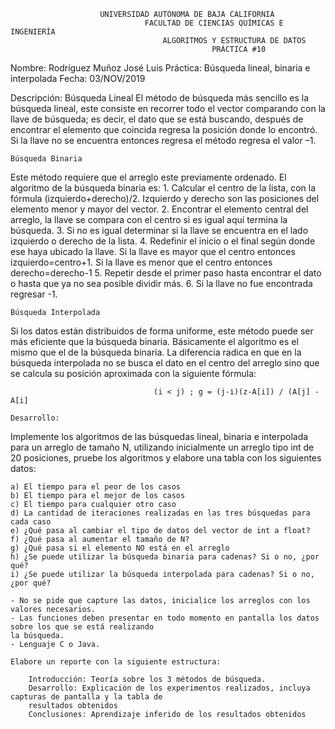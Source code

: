 						UNIVERSIDAD AUTÓNOMA DE BAJA CALIFORNIA
								  FACULTAD DE CIENCIAS QUÍMICAS E INGENIERÍA
									  ALGORITMOS Y ESTRUCTURA DE DATOS
											     PRÁCTICA #10

Nombre: Rodríguez Muñoz José Luis
Práctica: Búsqueda lineal, binaria e interpolada
Fecha: 03/NOV/2019

Descripción:
	Búsqueda Lineal
El método de búsqueda más sencillo es la búsqueda lineal, este consiste en recorrer todo el vector comparando
con la llave de búsqueda; es decir, el dato que se está buscando, después de encontrar el elemento que coincida
regresa la posición donde lo encontró. Si la llave no se encuentra entonces regresa el método regresa el valor –1.

	Búsqueda Binaria
Este método requiere que el arreglo este previamente ordenado. El algoritmo de la búsqueda binaria es:
		1. Calcular el centro de la lista, con la fórmula (izquierdo+derecho)/2. Izquierdo y derecho son las posiciones
		del elemento menor y mayor del vector.
		2. Encontrar el elemento central del arreglo, la llave se compara con el centro si es igual aquí termina la
		búsqueda.
		3. Si no es igual determinar si la llave se encuentra en el lado izquierdo o derecho de la lista.
		4. Redefinir el inicio o el final según donde ese haya ubicado la llave. Si la llave es mayor que el centro
		entonces izquierdo=centro+1. Si la llave es menor que el centro entonces derecho=derecho-1
		5. Repetir desde el primer paso hasta encontrar el dato o hasta que ya no sea posible dividir más.
		6. Si la llave no fue encontrada regresar -1.

	Búsqueda Interpolada
Si los datos están distribuidos de forma uniforme, este método puede ser más eficiente que la búsqueda binaria.
Básicamente el algoritmo es el mismo que el de la búsqueda binaria. La diferencia radica en que en la búsqueda
interpolada no se busca el dato en el centro del arreglo sino que se calcula su posición aproximada con la siguiente fórmula:

									(i < j) ; g = (j-i)(z-A[i]) / (A[j] - A[i]

	Desarrollo:
Implemente los algoritmos de las búsquedas lineal, binaria e interpolada para un arreglo de tamaño N, utilizando
inicialmente un arreglo tipo int de 20 posiciones, pruebe los algoritmos y elabore una tabla con los siguientes datos:

	a) El tiempo para el peor de los casos
	b) El tiempo para el mejor de los casos
	c) El tiempo para cualquier otro caso
	d) La cantidad de iteraciones realizadas en las tres búsquedas para cada caso
	e) ¿Qué pasa al cambiar el tipo de datos del vector de int a float?
	f) ¿Qué pasa al aumentar el tamaño de N?
	g) ¿Qué pasa si el elemento NO está en el arreglo
	h) ¿Se puede utilizar la búsqueda binaria para cadenas? Si o no, ¿por qué?
	i) ¿Se puede utilizar la búsqueda interpolada para cadenas? Si o no, ¿por qué?

	- No se pide que capture las datos, inicialice los arreglos con los valores necesarios.
	- Las funciones deben presentar en todo momento en pantalla los datos sobre los que se está realizando
	la búsqueda.
	- Lenguaje C o Java.

	Elabore un reporte con la siguiente estructura:

		Introducción: Teoría sobre los 3 métodos de búsqueda.
		Desarrollo: Explicación de los experimentos realizados, incluya capturas de pantalla y la tabla de
		resultados obtenidos
		Conclusiones: Aprendizaje inferido de los resultados obtenidos
